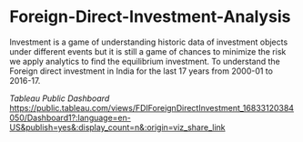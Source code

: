 # Foreign-Direct-Investment-Analysis
Investment is a game of understanding historic data of investment objects under different events but it is still a game of chances to minimize the risk we apply analytics to find the equilibrium investment.   To understand the Foreign direct investment in India for the last 17 years from 2000-01 to 2016-17. 

*Tableau Public Dashboard*
https://public.tableau.com/views/FDIForeignDirectInvestment_16833120384050/Dashboard1?:language=en-US&publish=yes&:display_count=n&:origin=viz_share_link
